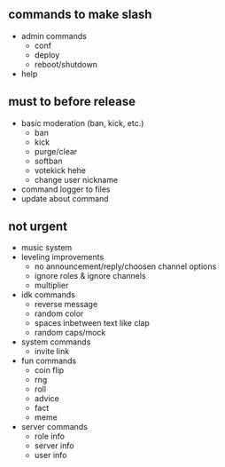 ## commands to make slash
- admin commands
  - conf
  - deploy
  - reboot/shutdown
- help

## must to before release
- basic moderation (ban, kick, etc.)
  - ban
  - kick
  - purge/clear
  - softban
  - votekick hehe
  - change user nickname
- command logger to files
- update about command

## not urgent
- music system
- leveling improvements
  - no announcement/reply/choosen channel options
  - ignore roles & ignore channels
  - multiplier
- idk commands
  - reverse message
  - random color
  - spaces inbetween text like clap
  - random caps/mock
- system commands
  - invite link
- fun commands
  - coin flip
  - rng
  - roll
  - advice
  - fact
  - meme
- server commands
  - role info
  - server info
  - user info